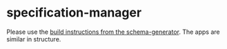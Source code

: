 # specification-manager

Please use the [build instructions from the schema-generator](../schema-generator/README.md). The apps are similar in structure.
